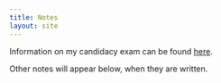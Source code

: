 ```yaml
---
title: Notes
layout: site
---
```


Information on my candidacy exam can be found [here](candidacy.html).

Other notes will appear below, when they are written.